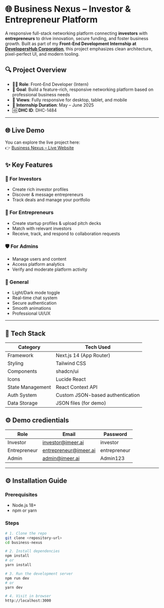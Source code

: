 # 🌐 Business Nexus – Investor & Entrepreneur Platform

A responsive full-stack networking platform connecting **investors** with **entrepreneurs** to drive innovation, secure funding, and foster business growth. Built as part of my **Front-End Development Internship at [DevelopersHub Corporation](https://www.developershubcorp.com)**, this project emphasizes clean architecture, pixel-perfect UI, and modern tooling.

## 🔍 Project Overview

- 🧑‍💻 **Role**: Front-End Developer (Intern)  
- 🎯 **Goal**: Build a feature-rich, responsive networking platform based on professional business needs  
- 📱 **Views**: Fully responsive for desktop, tablet, and mobile  
- 📆 **Internship Duration**: May – June 2025  
- 🆔 **DHC ID**: DHC-1484

---

## 🌐 Live Demo

You can explore the live project here:  
👉 [Business Nexus – Live Website](https://bntask2.vercel.app)


## ✨ Key Features

### 👔 For Investors
- Create rich investor profiles
- Discover & message entrepreneurs
- Track deals and manage your portfolio

### 🚀 For Entrepreneurs
- Create startup profiles & upload pitch decks
- Match with relevant investors
- Receive, track, and respond to collaboration requests

### 🛡️ For Admins
- Manage users and content
- Access platform analytics
- Verify and moderate platform activity

### 🌟 General
- Light/Dark mode toggle
- Real-time chat system
- Secure authentication
- Smooth animations
- Professional UI/UX

---

## 🧰 Tech Stack

| Category         | Tech Used                       |
|------------------|----------------------------------|
| Framework        | Next.js 14 (App Router)          |
| Styling          | Tailwind CSS                     |
| Components       | shadcn/ui                        |
| Icons            | Lucide React                     |
| State Management | React Context API                |
| Auth System      | Custom JSON-based authentication |
| Data Storage     | JSON files (for demo)            |


## ⚙️ Demo credientials

| Role         | Email                   | Password     |
|--------------|--------------------------|--------------|
| Investor     | investor@imeer.ai        | investor     |
| Entrepreneur | entrepreneur@imeer.ai    | entrepreneur |
| Admin        | admin@imeer.ai           | Admin123     |

---

## ⚙️ Installation Guide

### Prerequisites
- Node.js 18+
- npm or yarn

### Steps

```bash
# 1. Clone the repo
git clone <repository-url>
cd business-nexus

# 2. Install dependencies
npm install
# or
yarn install

# 3. Run the development server
npm run dev
# or
yarn dev

# 4. Visit in browser
http://localhost:3000
